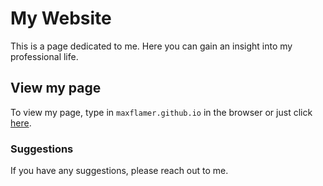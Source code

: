 # My Website

This is a page dedicated to me. Here you can gain an insight into my professional life.

## View my page

To view my page, type in `maxflamer.github.io` in the browser or just click [here](https://maxflamer.github.io/).

### Suggestions
If you have any suggestions, please reach out to me.
